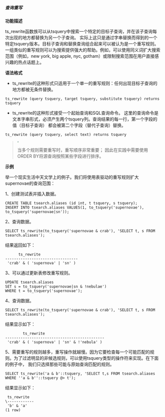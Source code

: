 ##### 查询重写

**功能描述**

ts_rewrite函数族可以从tsquery中搜索一个特定的目标子查询，并在该子查询每次出现的地方都替换为另一个子查询。 实际上这只是通过字串替换而得到的一个特定tsquery版本。目标子查询和替换查询组合起来可以被认为是一个重写规则。一组类似的重写规则可以为搜索提供强大的帮助。例如，可以使用同义词扩大搜索范围（例如，new york, big apple, nyc, gotham）或限制搜索范围在用户直接感兴趣的热点话题上。

**语法格式**

- ts_rewrite的这种形式只适用于一个单一的重写规则：任何出现目标子查询的地方都被无条件替换。

```
ts_rewrite (query tsquery, target tsquery, substitute tsquery) returns tsquery
```

- ts_rewrite的这种形式接受一个起始查询和SQL查询命令。 这里的查询命令是文本字串形式，必须产生两个tsquery列。查询结果的每一行，第一个字段的值（目标子查询） 都会被第二个字段（替代子查询）替换。

```
ts_rewrite (query tsquery, select text) returns tsquery
```

> <div align="left"><img src="image/image1.png" style="zoom:25%")</div>   
>
> 当多个规则需要重写时，重写顺序非常重要； 因此在实践中需要使用ORDER BY将源查询按照某些字段进行排序。

**示例**

举一个现实生活中天文学上的例子。我们将使用表驱动的重写规则扩大supernovae的查询范围：

1、创建测试表并插入数据。

```
CREATE TABLE tsearch.aliases (id int, t tsquery, s tsquery); 
INSERT INTO tsearch.aliases VALUES(1, to_tsquery('supernovae'), to_tsquery('supernovae|sn')); 
```

2、查询数据。

```
SELECT ts_rewrite(to_tsquery('supernovae & crab'), 'SELECT t, s FROM tsearch.aliases'); 
```

 结果返回如下：

```
      ts_rewrite       
--------------------------------- 
 'crab' & ( 'supernova' | 'sn' )
```

3、可以通过更新表修改重写规则。

```
UPDATE tsearch.aliases 
SET s = to_tsquery('supernovae|sn & !nebulae') 
WHERE t = to_tsquery('supernovae'); 
```

4、查询数据。

```
SELECT ts_rewrite(to_tsquery('supernovae & crab'), 'SELECT t, s FROM tsearch.aliases'); 
```

结果显示如下：

```
        ts_rewrite          
--------------------------------------------- 
 'crab' & ( 'supernova' | 'sn' & !'nebula' )
```

5、需要重写的规则越多，重写操作就越慢。因为它要检查每一个可能匹配的规则。为了过滤明显的非候选规则，可以使用tsquery类型的操作符来实现。在下面的例子中， 我们只选择那些可能与原始查询匹配的规则。

```
SELECT ts_rewrite('a & b'::tsquery, 'SELECT t,s FROM tsearch.aliases WHERE ''a & b''::tsquery @> t'); 
```

 结果显示如下：

```
 ts_rewrite  
\------------ 
 'b' & 'a' 
(1 row) 
```

